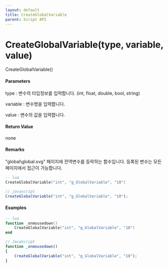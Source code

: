 ```yaml
---
layout: default
title: CreateGlobalVariable
parent: Script API
---
```

# CreateGlobalVariable\(type, variable, value\)

CreateGlobalVariable\(\)

#### Parameters

type : 변수의 타입정보를 입력합니다. \(int, float, double, bool, string\) 

variable : 변수명을 입력합니다. 

value : 변수의 값을 입력합니다.

#### Return Value

none

#### Remarks

"global\\global.svg" 페이지에 전역변수를 등락하는 함수입니다. 등록된 변수는 모든 페이지에서 접근이 가능합니다. 



```lua
-- lua
CreateGlobalVariable("int", "g_GlobalVariable", "10")
```

```js
// javascript
CreateGlobalVariable("int", "g_GlobalVariable", "10");
```

#### 

#### Examples

```lua
-- lua
function _onmousedown()
    CreateGlobalVariable("int", "g_GlobalVariable", "10")
end
```

```js
// JavaScript
function _onmousedown()
{    
    CreateGlobalVariable("int", "g_GlobalVariable", "10");
}
```



